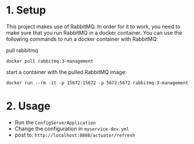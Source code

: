# 1. Setup
This project makes use of RabbitMQ. In order for it to work, you need to make sure that you run RabbitMQ in a docker container. You can use the following commands to run a docker container with RabbitMQ:

pull rabbitmq
```
docker pull rabbitmq:3-management
```

start a container with the pulled RabbitMQ image:

```
docker run --rm -it -p 15672:15672 -p 5672:5672 rabbitmq:3-management
```

# 2. Usage 
- Run the `ConfigServerApplication`
- Change the configuration in `myservice-dev.yml`
- post to: `http://localhost:8888/actuator/refresh`
